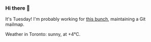 ### Hi there :wave:

It's Tuesday! I'm probably working for [this bunch](https://github.com/kohofinancial), maintaining a Git mailmap.

Weather in Toronto: sunny, at +4°C.

